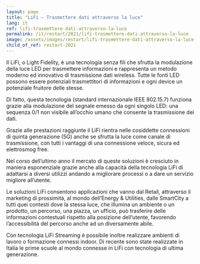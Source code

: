 ```yaml
---
layout: page
title: "LiFi – Trasmettere dati attraverso la luce"
lang: it
ref: lifi-trasmettere-dati-attraverso-la-luce
permalink: /it/restart/2021/lifi-trasmettere-dati-attraverso-la-luce
image: /assets/images/restart/lifi-trasmettere-dati-attraverso-la-luce.png
child_of_ref: restart-2021
---
```


Il LiFi, o Light Fidelity, è una tecnologia senza fili che sfrutta la modulazione della luce LED per trasmettere informazioni e rappresenta un metodo moderno ed innovativo di trasmissione dati wireless. Tutte le fonti LED possono essere potenziali trasmettitori di informazioni e ogni device un potenziale fruitore delle stesse.

Di fatto, questa tecnologia (standard internazionale IEEE 802.15.7) funziona grazie alla modulazione del segnale emesso da ogni singolo LED: una sequenza 0/1 non visibile all’occhio umano che consente la trasmissione dei dati.

Grazie alle prestazioni raggiunte il LiFi rientra nelle cosiddette connessioni di quinta generazione (5G) anche se sfrutta la luce come canale di trasmissione, con tutti i vantaggi di una connessione veloce, sicura ed elettrosmog free.

Nel corso dell’ultimo anno il mercato di queste soluzioni è cresciuto in maniera esponenziale grazie anche alla capacità della tecnologia LiFi di adattarsi a diversi utilizzi andando a migliorare processi o a dare un servizio migliore all’utente.

Le soluzioni LiFi consentono applicazioni che vanno dal Retail, attraverso il marketing di prossimità, al mondo dell’Energy & Utilities, dalle SmartCity a tutti quei contesti dove la stessa luce, che illumina un ambiente o un prodotto, un percorso, una piazza, un ufficio, può trasferire delle informazioni contestuali rispetto alla posizione dell’utente, favorendo l’accessibilità del percorso anche ad un diversamente abile.

Con tecnologia LiFi Streaming è possibile inoltre realizzare ambienti di lavoro o formazione connessi indoor. Di recente sono state realizzate in Italia le prime scuole al mondo connesse in LiFi con tecnologia di ultima generazione.
